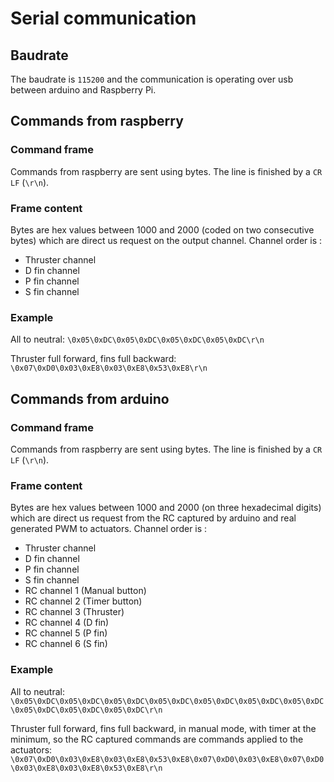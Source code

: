 # Serial communication

## Baudrate

The baudrate is `115200` and the communication is operating over usb between arduino and Raspberry Pi.

## Commands from raspberry

### Command frame
Commands from raspberry are sent using bytes. The line is finished by a `CR` `LF` (`\r\n`).

### Frame content
Bytes are hex values between 1000 and 2000 (coded on two consecutive bytes) which are direct us request on the output channel.
Channel order is :

- Thruster channel
- D fin channel
- P fin channel
- S fin channel

### Example

All to neutral:
`\0x05\0xDC\0x05\0xDC\0x05\0xDC\0x05\0xDC\r\n`

Thruster full forward, fins full backward:
`\0x07\0xD0\0x03\0xE8\0x03\0xE8\0x53\0xE8\r\n`

## Commands from arduino

### Command frame
Commands from raspberry are sent using bytes. The line is finished by a `CR` `LF` (`\r\n`).

### Frame content
Bytes are hex values between 1000 and 2000 (on three hexadecimal digits) which are direct us request from the RC captured by arduino and real generated PWM to actuators.
Channel order is :

- Thruster channel
- D fin channel
- P fin channel
- S fin channel
- RC channel 1 (Manual button)
- RC channel 2 (Timer button)
- RC channel 3 (Thruster)
- RC channel 4 (D fin)
- RC channel 5 (P fin)
- RC channel 6 (S fin)

### Example

All to neutral:
`\0x05\0xDC\0x05\0xDC\0x05\0xDC\0x05\0xDC\0x05\0xDC\0x05\0xDC\0x05\0xDC\0x05\0xDC\0x05\0xDC\0x05\0xDC\r\n`

Thruster full forward, fins full backward, in manual mode, with timer at the minimum, so the RC captured commands are commands applied to the actuators:
`\0x07\0xD0\0x03\0xE8\0x03\0xE8\0x53\0xE8\0x07\0xD0\0x03\0xE8\0x07\0xD0\0x03\0xE8\0x03\0xE8\0x53\0xE8\r\n`